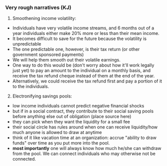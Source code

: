 ### Very rough narratives (KJ)

1. Smoothening income volatility:
  - Individuals have very volatile income streams, and 6 months out of a year individuals either make 20% more or less than their mean income.
  - It becomes difficult to save for the future because the volatility is unpredictable
  - The one predictable one, however, is their tax return (or other government sponsored payments)
  - We will help them smooth out their volatile earnings.
  - One way to do this would be (don't worry about how it'll work legally just yet) to pay an amount to the individual on a monthly basis, and receive the tax refund cheque instead of them at the end of the year.
  - Alternatively, we could receive the tax refund first and pay a portion of it to the individuals.

2. Electronifying savings pools:
  - low income individuals cannot predict negative financial shocks
  - but if in a social contract, they contribute to their social saving pools before anything else out of obligation (place source here)
  - they can pick when they want the liquidity for a small fee
  - their social circle has rules around when one can receive liquidity/how much anyone is allowed to draw at anytime
  - think of it like vacation time at an organization: accrue "ability to draw funds" over time as you put more into the pool.
  - **most importantly** one will always know how much he/she can withdraw from the pool. We can connect individuals who may otherwise not be connected.

